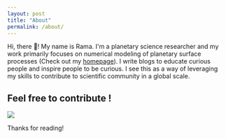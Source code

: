 ```yaml
---
layout: post
title: "About"
permalink: /about/
---
```


Hi, there 👋! My name is Rama. I'm a planetary science researcher and my work primarily focuses on numerical modeling of planetary surface processes (Check out my [homepage](https://subramanye.github.io/)). I write blogs to educate curious people and inspire people to be curious. I see this as a way of leveraging my skills to contribute to scientific community in a global scale.

## Feel free to contribute !

<a href="https://www.buymeacoffee.com/subramanye"><img src="https://img.buymeacoffee.com/button-api/?text=Buy me a book&emoji=📖&slug=subramanye&button_colour=FFDD00&font_colour=000000&font_family=Lato&outline_colour=000000&coffee_colour=ffffff" /></a>

Thanks for reading!
